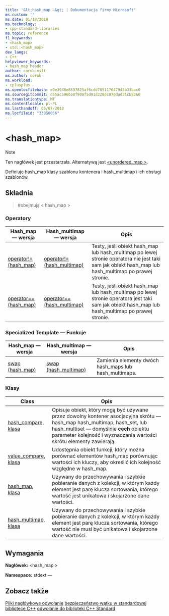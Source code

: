 ```yaml
---
title: '&lt;hash_map —&gt; | Dokumentacja firmy Microsoft'
ms.custom: ''
ms.date: 01/18/2018
ms.technology:
- cpp-standard-libraries
ms.topic: reference
f1_keywords:
- <hash_map>
- std::<hash_map>
dev_langs:
- C++
helpviewer_keywords:
- hash_map header
author: corob-msft
ms.author: corob
ms.workload:
- cplusplus
ms.openlocfilehash: e0e3948e8697825af6cdd785117647943b33bac0
ms.sourcegitcommit: d55ac596ba8f908f5d91d228dc070dad31cb8360
ms.translationtype: MT
ms.contentlocale: pl-PL
ms.lasthandoff: 05/07/2018
ms.locfileid: "33850056"
---
```

# <a name="lthashmapgt"></a>&lt;hash_map&gt;

> [!NOTE]
> Ten nagłówek jest przestarzała. Alternatywą jest [ \<unordered_map >](unordered-map.md).

Definiuje hash_map klasy szablonu kontenera i hash_multimap i ich obsługi szablonów.

## <a name="syntax"></a>Składnia

> #<a name="include-hashmap"></a>obejmują < hash_map >

### <a name="operators"></a>Operatory

|Hash_map — wersja|Hash_multimap — wersja|Opis|
|-----------------------|----------------------------|-----------------|
|[operator!= (hash_map)](hash-map-operators.md#op_neq)|[operator!=(hash_multimap)](hash-map-operators.md#op_neq_mm)|Testy, jeśli obiekt hash_map lub hash_multimap po lewej stronie operatora nie jest taki sam jak obiekt hash_map lub hash_multimap po prawej stronie.|
|[operator== (hash_map)](hash-map-operators.md#op_eq_eq)|[operator== (hash_multimap)](hash-map-operators.md#op_eq_eq_mm)|Testy, jeśli obiekt hash_map lub hash_multimap po lewej stronie operatora jest taki sam jak obiekt hash_map lub hash_multimap po prawej stronie.|

### <a name="specialized-template-functions"></a>Specialized Template — Funkcje

|Hash_map — wersja|Hash_multimap — wersja|Opis|
|-----------------------|----------------------------|-----------------|
|[swap (hash_map)](hash-map-class.md#swap)|[swap (hash_multimap)](hash-multimap-class.md#swap)|Zamienia elementy dwóch hash_maps lub hash_multimaps.|

### <a name="classes"></a>Klasy

|Class|Opis|
|-|-|
|[hash_compare, klasa](hash-compare-class.md)|Opisuje obiekt, który mogą być używane przez dowolny kontener asocjacyjna skrótu — hash_map hash_multimap, hash_set, lub hash_multiset — domyślnie **cech** obiektu parameter kolejność i wyznaczania wartości skrótu elementy zawierają.|
|[value_compare, klasa](value-compare-class.md)|Udostępnia obiekt funkcji, który można porównać elementów hash_map porównując wartości ich kluczy, aby określić ich kolejność względne w hash_map.|
|[hash_map, klasa](hash-map-class.md)|Używany do przechowywania i szybkie pobieranie danych z kolekcji, w którym każdy element jest parę klucza sortowania, którego wartość jest unikatowa i skojarzone dane wartości.|
|[hash_multimap, klasa](hash-multimap-class.md)|Używany do przechowywania i szybkie pobieranie danych z kolekcji, w którym każdy element jest parę klucza sortowania, którego wartość nie musi być unikatowa i skojarzone dane wartości.|

## <a name="requirements"></a>Wymagania

**Nagłówek:** \<hash_map >

**Namespace:** stdext —

## <a name="see-also"></a>Zobacz także

[Pliki nagłówkowe odwołanie](cpp-standard-library-header-files.md)
[bezpieczeństwo wątku w standardowej bibliotece C++](thread-safety-in-the-cpp-standard-library.md)
[odwołanie do biblioteki C++ Standard](cpp-standard-library-reference.md)
